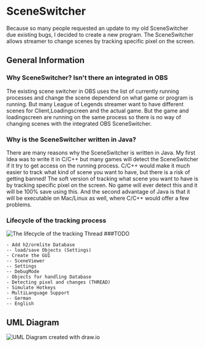 # SceneSwitcher
Because so many people requested an update to my old SceneSwitcher due existing bugs, I decided to create a new program.
The SceneSwitcher allows streamer to change scenes by tracking specific pixel on the screen.

## General Information
### Why SceneSwitcher? Isn't there an integrated in OBS
The existing scene switcher in OBS uses the list of currently running processes and change the scene dependend on what game or program is running.
But many League of Legends streamer want to have different scenes for Client,Loadingscreen and the actual game. But the game and loadingscreen are 
running on the same process so there is no way of changing scenes with the integrated OBS SceneSwitcher.

### Why is the SceneSwitcher written in Java?
There are many reasons why the SceneSwitcher is written in Java. 
My first Idea was to write it in C/C++ but many games will detect the SceneSwitcher if it try to get access on the running process.
C/C++ would make it much easier to track what kind of scene you want to have, but there is a risk of getting banned!
The soft version of tracking what scene you want to have is by tracking specific pixel on the screen. No game will ever detect this and it will be 100% save using this.
And the second advantage of Java is that it will be executable on Mac/Linux as well, where C/C++ would offer a few problems.

### Lifecycle of the tracking process
![The lifecycle of the tracking Thread](https://imgur.com/9cc424db-44b5-471f-980e-eb4011c917a5)
###TODO
```text
- Add h2/ormlite Database
-- load/save Objects (Settings)
- Create the GUI
-- SceneViewer
-- Settings
-- DebugMode
- Objects for handling Database
- Detecting pixel and changes (THREAD)
- Simulate Hotkeys
- MultiLanguage Support
-- German
-- English
```
## UML Diagram
![UML Diagram created with draw.io](https://i.imgur.com/b354Rrr.png)